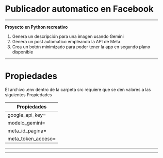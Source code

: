 # Publicador automatico en Facebook
-----
**Proyecto en Python recreativo**
1. Genera un descripción para una imagen usando Gemini
2. Genera un post automatico empleando la API de Meta
3. Crea un botón minimizado para poder tener la app en segundo plano disponible
-----


# Propiedades
El archivo .env dentro de la carpeta src
requiere que se den valores a las siguientes Propiedades

|Propiedades|
|-----------|
|google_api_key=|
|modelo_gemini=|
|meta_id_pagina=|
|meta_token_acceso=|

___
***
